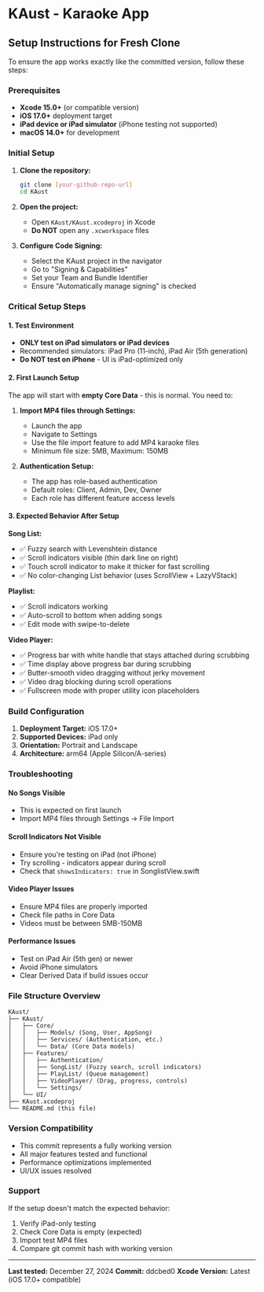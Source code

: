 # KAust - Karaoke App

## Setup Instructions for Fresh Clone

To ensure the app works exactly like the committed version, follow these steps:

### Prerequisites
- **Xcode 15.0+** (or compatible version)
- **iOS 17.0+** deployment target
- **iPad device or iPad simulator** (iPhone testing not supported)
- **macOS 14.0+** for development

### Initial Setup

1. **Clone the repository:**
   ```bash
   git clone [your-github-repo-url]
   cd KAust
   ```

2. **Open the project:**
   - Open `KAust/KAust.xcodeproj` in Xcode
   - **Do NOT** open any `.xcworkspace` files

3. **Configure Code Signing:**
   - Select the KAust project in the navigator
   - Go to "Signing & Capabilities"
   - Set your Team and Bundle Identifier
   - Ensure "Automatically manage signing" is checked

### Critical Setup Steps

#### 1. Test Environment
- **ONLY test on iPad simulators or iPad devices**
- Recommended simulators: iPad Pro (11-inch), iPad Air (5th generation)
- **Do NOT test on iPhone** - UI is iPad-optimized only

#### 2. First Launch Setup
The app will start with **empty Core Data** - this is normal. You need to:

1. **Import MP4 files through Settings:**
   - Launch the app
   - Navigate to Settings
   - Use the file import feature to add MP4 karaoke files
   - Minimum file size: 5MB, Maximum: 150MB

2. **Authentication Setup:**
   - The app has role-based authentication
   - Default roles: Client, Admin, Dev, Owner
   - Each role has different feature access levels

#### 3. Expected Behavior After Setup

**Song List:**
- ✅ Fuzzy search with Levenshtein distance
- ✅ Scroll indicators visible (thin dark line on right)
- ✅ Touch scroll indicator to make it thicker for fast scrolling
- ✅ No color-changing List behavior (uses ScrollView + LazyVStack)

**Playlist:**
- ✅ Scroll indicators working
- ✅ Auto-scroll to bottom when adding songs
- ✅ Edit mode with swipe-to-delete

**Video Player:**
- ✅ Progress bar with white handle that stays attached during scrubbing
- ✅ Time display above progress bar during scrubbing
- ✅ Butter-smooth video dragging without jerky movement
- ✅ Video drag blocking during scroll operations
- ✅ Fullscreen mode with proper utility icon placeholders

### Build Configuration

1. **Deployment Target:** iOS 17.0+
2. **Supported Devices:** iPad only
3. **Orientation:** Portrait and Landscape
4. **Architecture:** arm64 (Apple Silicon/A-series)

### Troubleshooting

#### No Songs Visible
- This is expected on first launch
- Import MP4 files through Settings → File Import

#### Scroll Indicators Not Visible
- Ensure you're testing on iPad (not iPhone)
- Try scrolling - indicators appear during scroll
- Check that `showsIndicators: true` in SonglistView.swift

#### Video Player Issues
- Ensure MP4 files are properly imported
- Check file paths in Core Data
- Videos must be between 5MB-150MB

#### Performance Issues
- Test on iPad Air (5th gen) or newer
- Avoid iPhone simulators
- Clear Derived Data if build issues occur

### File Structure Overview
```
KAust/
├── KAust/
│   ├── Core/
│   │   ├── Models/ (Song, User, AppSong)
│   │   ├── Services/ (Authentication, etc.)
│   │   └── Data/ (Core Data models)
│   ├── Features/
│   │   ├── Authentication/
│   │   ├── SongList/ (Fuzzy search, scroll indicators)
│   │   ├── PlayList/ (Queue management)
│   │   ├── VideoPlayer/ (Drag, progress, controls)
│   │   └── Settings/
│   └── UI/
├── KAust.xcodeproj
└── README.md (this file)
```

### Version Compatibility
- This commit represents a fully working version
- All major features tested and functional
- Performance optimizations implemented
- UI/UX issues resolved

### Support
If the setup doesn't match the expected behavior:
1. Verify iPad-only testing
2. Check Core Data is empty (expected)
3. Import test MP4 files
4. Compare git commit hash with working version

---

**Last tested:** December 27, 2024
**Commit:** ddcbed0
**Xcode Version:** Latest (iOS 17.0+ compatible) 